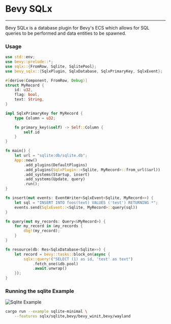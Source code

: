 # Bevy SQLx
-----

Bevy SQLx is a database plugin for Bevy's ECS which allows for SQL queries to
be performed and data entities to be spawned.


### Usage

```rust
use std::env;
use bevy::prelude::*;
use sqlx::{FromRow, Sqlite, SqlitePool};
use bevy_sqlx::{SqlxPlugin, SqlxDatabase, SqlxPrimaryKey, SqlxEvent};

#[derive(Component, FromRow, Debug)]
struct MyRecord {
    id: u32,
    flag: bool,
    text: String,
}

impl SqlxPrimaryKey for MyRecord {
    type Column = u32;

    fn primary_key(&self) -> Self::Column {
        self.id
    }
}

fn main() {
    let url = "sqlite:db/sqlite.db";
    App::new()
        .add_plugins(DefaultPlugins)
        .add_plugins(SqlxPlugin::<Sqlite, MyRecord>::from_url(&url))
        .add_systems(Startup, insert)
        .add_systems(Update, query)
        .run();
}

fn insert(mut events: EventWriter<SqlxEvent<Sqlite, MyRecord>>) {
    let sql = "INSERT INTO foos(text) VALUES ('test') RETURNING *";
    events.send(SqlxEvent::<Sqlite, MyRecord>::query(sql))
}

fn query(mut my_records: Query<&MyRecord>) {
    for my_record in &my_records {
        dbg!(my_record);
    }
}

fn resource(db: Res<SqlxDatabase<Sqlite>>) {
    let record = bevy::tasks::block_on(async {
        sqlx::query!("SELECT (1) as id, 'test' as text")
            .fetch_one(&db.pool)
            .await.unwrap()
    });
}
```

### Running the sqlite Example

![Sqlite Example](./bevy_sqlx.gif)

```sh
cargo run --example sqlite-minimal \
    --features sqlx/sqlite,bevy/bevy_winit,bevy/wayland
```

